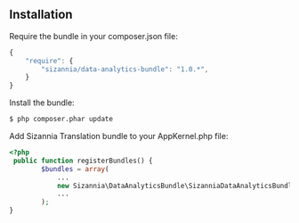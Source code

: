 ## Installation

Require the bundle in your composer.json file:

```js
{
    "require": {
        "sizannia/data-analytics-bundle": "1.0.*",
    }
}
```

Install the bundle:

``` bash
$ php composer.phar update
```

Add Sizannia Translation bundle to your AppKernel.php file:

``` php
<?php
 public function registerBundles() {
        $bundles = array(
            ...
            new Sizannia\DataAnalyticsBundle\SizanniaDataAnalyticsBundle(),
            ...
        );
}
```